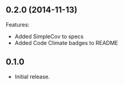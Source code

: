 ## 0.2.0 (2014-11-13)

Features:

  - Added SimpleCov to specs
  - Added Code Climate badges to README

## 0.1.0

  - Initial release.
